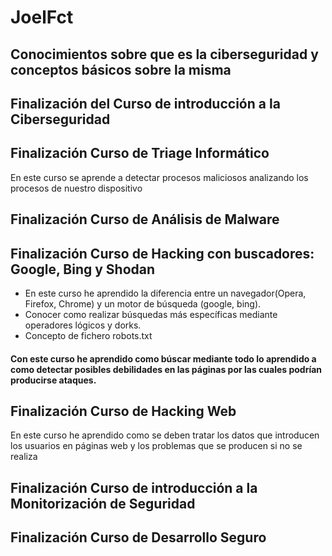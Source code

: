 # JoelFct
## Conocimientos sobre que es la ciberseguridad y conceptos básicos sobre la misma
## Finalización del Curso de introducción a la Ciberseguridad
## Finalización Curso de Triage Informático
En este curso se aprende a detectar procesos maliciosos analizando los procesos de nuestro dispositivo
## Finalización Curso de Análisis de Malware
## Finalización Curso de Hacking con buscadores: Google, Bing y Shodan
+ En este curso he aprendido la diferencia entre un navegador(Opera, Firefox, Chrome) y un motor de búsqueda (google, bing).
+ Conocer como realizar búsquedas más específicas mediante operadores lógicos y dorks. 
+ Concepto de fichero robots.txt
#### Con este curso he aprendido como búscar mediante todo lo aprendido a como detectar posibles debilidades en las páginas por las cuales podrían producirse ataques.
## Finalización Curso de Hacking Web
En este curso he aprendido como se deben tratar los datos que introducen los usuarios en páginas web y los problemas que se producen si no se realiza
## Finalización Curso de introducción a la Monitorización de Seguridad
## Finalización Curso de Desarrollo Seguro
